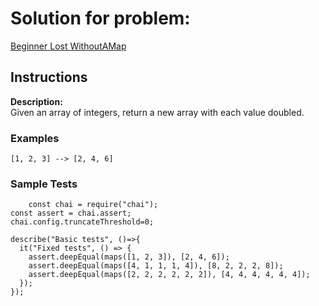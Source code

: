 # Solution for problem:

[Beginner Lost WithoutAMap](https://www.codewars.com/kata/57f781872e3d8ca2a000007e/)

## Instructions

**Description:**  
Given an array of integers, return a new array with each value doubled.

### Examples

```plaintext
[1, 2, 3] --> [2, 4, 6]
```

### Sample Tests

```plaintext
    const chai = require("chai");
const assert = chai.assert;
chai.config.truncateThreshold=0;

describe("Basic tests", ()=>{
  it("Fixed tests", () => {
    assert.deepEqual(maps([1, 2, 3]), [2, 4, 6]);
    assert.deepEqual(maps([4, 1, 1, 1, 4]), [8, 2, 2, 2, 8]);
    assert.deepEqual(maps([2, 2, 2, 2, 2, 2]), [4, 4, 4, 4, 4, 4]);
  });
});
```

